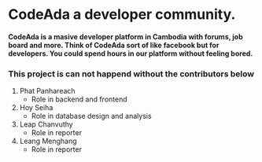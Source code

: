 # CodeAda a developer community.

#### CodeAda is a masive developer platform in Cambodia with forums, job board and more. Think of CodeAda sort of like facebook but for developers. You could spend hours in our platform without feeling bored.

### This project is can not happend without the contributors below
1. Phat Panhareach 
    - Role in backend and frontend
2. Hoy Seiha
    - Role in database design and analysis
3. Leap Chanvuthy
    - Role in reporter
4. Leang Menghang
    - Role in reporter
